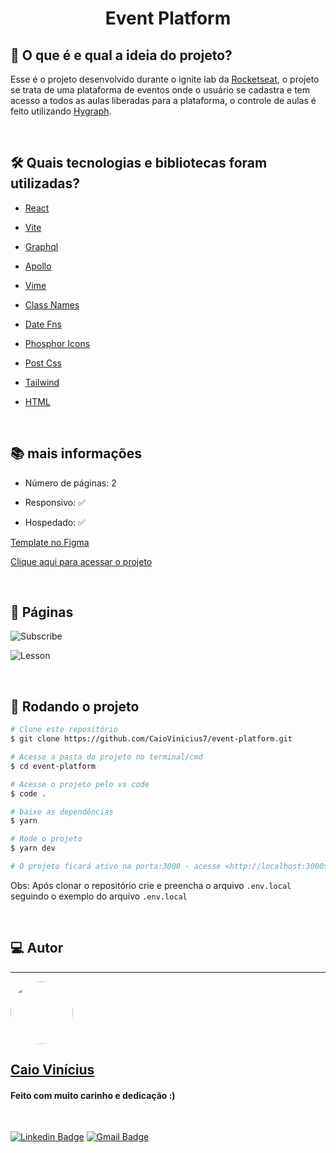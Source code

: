 <h1 align="center"> 
	Event Platform
</h1>

## 💭 O que é e qual a ideia do projeto?

Esse é o projeto desenvolvido durante o ignite lab da [Rocketseat](https://www.rocketseat.com.br/), o projeto se trata de uma plataforma de eventos onde o usuário se cadastra e tem acesso a todos as aulas liberadas para a plataforma, o controle de aulas é feito utilizando [Hygraph](https://hygraph.com/).

<br>

## 🛠 Quais tecnologias e bibliotecas foram utilizadas?

- [React](https://pt-br.reactjs.org/)

- [Vite](https://vitejs.dev/)

- [Graphql](https://graphql.org/)

- [Apollo](https://www.apollographql.com/)

- [Vime](https://vimejs.com/)

- [Class Names](https://www.npmjs.com/package/classnames)

- [Date Fns](https://date-fns.org/)

- [Phosphor Icons](https://phosphoricons.com/)

- [Post Css](https://postcss.org/)

- [Tailwind](https://tailwindui.com/)

- [HTML](https://developer.mozilla.org/pt-BR/docs/Web/HTML)

<br>

## 📚 mais informações

- Número de páginas: 2

- Responsivo: ✅

- Hospedado: ✅

[Template no Figma](<https://www.figma.com/file/mduAL4RwfAD3Ab3TLK9CjK/Plataforma-de-evento---Ignite-Lab-(Community)-(Community)?node-id=0%3A1>)

[Clique aqui para acessar o projeto](https://event-platform-4swwaggni-caiovinicius7.vercel.app/)

<br>

## 📝 Páginas

![Subscribe](https://i.imgur.com/6HOJll5.png)

![Lesson](https://i.imgur.com/rvbX9PC.png)

<br>

## 🎲 Rodando o projeto

```bash
# Clone este repositório
$ git clone https://github.com/CaioVinicius7/event-platform.git

# Acesse a pasta do projeto no terminal/cmd
$ cd event-platform

# Acesse o projeto pelo vs code
$ code .

# baixe as dependências
$ yarn

# Rode o projeto
$ yarn dev

# O projeto ficará ativo na porta:3000 - acesse <http://localhost:3000>
```

Obs: Após clonar o repositório crie e preencha o arquivo `.env.local` seguindo o exemplo do arquivo `.env.local`

<br>

## 💻 Autor

---

<a href="https://www.facebook.com/caio.pereira.94695">
 <img style="border-radius: 50%;" src="https://avatars.githubusercontent.com/u/62827681?s=400&u=f0b18831e6690a901f956d637933b9ee2dca3104&v=4" width="100px;" alt=""/>
 <br>
 <h2><b>Caio Vinícius</b></h2></a>

<h4> Feito com muito carinho e dedicação :) </h4>

<br>

[![Linkedin Badge](https://img.shields.io/badge/-caio%20vinícius-blue?style=flat-square&logo=Linkedin&logoColor=white&link=https://www.linkedin.com/in/tgmarinho/)](https://www.linkedin.com/in/caio-vin%C3%ADcius-87a761200/)
[![Gmail Badge](https://img.shields.io/badge/-caio1525pereira@gmail.com-c14438?style=flat-square&logo=Gmail&logoColor=white&link=mailto:caio1525pereira@gmail.com)](mailto:caio1525pereira@gmail.com)
